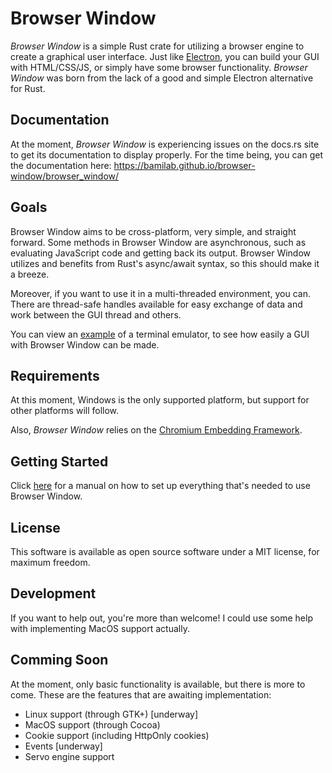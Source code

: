 # Browser Window

_Browser Window_ is a simple Rust crate for utilizing a browser engine to create a graphical user interface.
Just like [Electron](https://www.electronjs.org/), you can build your GUI with HTML/CSS/JS, or simply have some browser functionality.
_Browser Window_ was born from the lack of a good and simple Electron alternative for Rust.

## Documentation

At the moment, _Browser Window_ is experiencing issues on the docs.rs site to get its documentation to display properly. For the time being, you can get the documentation here: https://bamilab.github.io/browser-window/browser_window/

## Goals

Browser Window aims to be cross-platform, very simple, and straight forward.
Some methods in Browser Window are asynchronous, such as evaluating JavaScript code and getting back its output.
Browser Window utilizes and benefits from Rust's async/await syntax, so this should make it a breeze.

Moreover, if you want to use it in a multi-threaded environment, you can.
There are thread-safe handles available for easy exchange of data and work between the GUI thread and others.

You can view an [example](https://github.com/bamilab/browser-window/tree/master/example) of a terminal emulator, to see how easily a GUI with Browser Window can be made.

## Requirements

At this moment, Windows is the only supported platform, but support for other platforms will follow.

Also, _Browser Window_ relies on the [Chromium Embedding Framework](https://bitbucket.org/chromiumembedded/cef/wiki/Home).

## Getting Started

Click [here](./docs/getting-started) for a manual on how to set up everything that's needed to use Browser Window.

## License

This software is available as open source software under a MIT license, for maximum freedom.

## Development

If you want to help out, you're more than welcome! I could use some help with implementing MacOS support actually.

## Comming Soon

At the moment, only basic functionality is available, but there is more to come.
These are the features that are awaiting implementation:

* Linux support (through GTK+) [underway]
* MacOS support (through Cocoa)
* Cookie support (including HttpOnly cookies)
* Events [underway]
* Servo engine support
